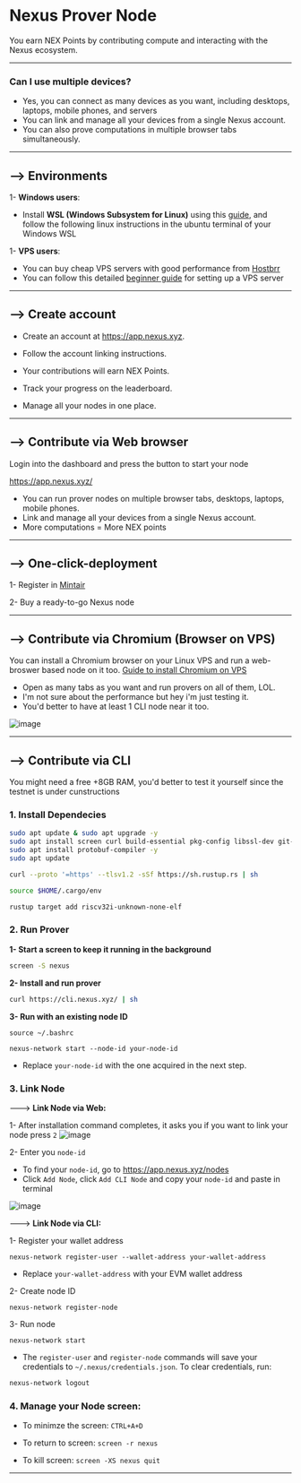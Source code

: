 # Nexus Prover Node
You earn NEX Points by contributing compute and interacting with the Nexus ecosystem.

---

### Can I use multiple devices?
* Yes, you can connect as many devices as you want, including desktops, laptops, mobile phones, and servers
* You can link and manage all your devices from a single Nexus account.
* You can also prove computations in multiple browser tabs simultaneously.

---
## --> Environments
1- **Windows users**:
* Install **WSL (Windows Subsystem for Linux)** using this [guide](https://github.com/0xmoei/Install-Linux-on-Windows), and follow the following linux instructions in the ubuntu terminal of your Windows WSL

1- **VPS users**:
* You can buy cheap VPS servers with good performance from [Hostbrr](https://my.hostbrr.com/order/forms/a/NTMxNw==)
* You can follow this detailed [beginner guide](https://github.com/0xmoei/Linux_Node_Guide/tree/main) for setting up a VPS server

---

## --> Create account
* Create an account at https://app.nexus.xyz.

* Follow the account linking instructions.

* Your contributions will earn NEX Points.

* Track your progress on the leaderboard.

* Manage all your nodes in one place.

---

## --> Contribute via Web browser
Login into the dashboard and press the button to start your node

https://app.nexus.xyz/

- You can run prover nodes on multiple browser tabs, desktops, laptops, mobile phones.
- Link and manage all your devices from a single Nexus account.
- More computations = More NEX points

---

## --> One-click-deployment 
1- Register in [Mintair](https://mintair.xyz/onboarding?ref=EF5V-UYBN)

2- Buy a ready-to-go Nexus node

---

## --> Contribute via Chromium (Browser on VPS)
You can install a Chromium browser on your Linux VPS and run a web-broswer based node on it too. [Guide to install Chromium on VPS](https://github.com/0xmoei/Install-Chromium-Linux-Browser)

* Open as many tabs as you want and run provers on all of them, LOL.
* I'm not sure about the performance but hey i'm just testing it.
* You'd better to have at least 1 CLI node near it too.

![image](https://github.com/user-attachments/assets/0e004e3c-f73e-4c32-bb86-0043b16259b7)

---

## --> Contribute via CLI
You might need a free +8GB RAM, you'd better to test it yourself since the testnet is under cunstructions
### 1. Install Dependecies
```bash
sudo apt update & sudo apt upgrade -y
sudo apt install screen curl build-essential pkg-config libssl-dev git-all -y
sudo apt install protobuf-compiler -y
sudo apt update
```
```bash
curl --proto '=https' --tlsv1.2 -sSf https://sh.rustup.rs | sh
```
```bash
source $HOME/.cargo/env
```
```bash
rustup target add riscv32i-unknown-none-elf
```

### 2. Run Prover
**1- Start a screen to keep it running in the background**
```bash
screen -S nexus
```
**2- Install and run prover**
```bash
curl https://cli.nexus.xyz/ | sh
```

**3- Run with an existing node ID**
```
source ~/.bashrc

nexus-network start --node-id your-node-id
```
* Replace `your-node-id` with the one acquired in the next step.

### 3. Link Node
---> **Link Node via Web:**

1- After installation command completes, it asks you if you want to link your node press `2`
![image](https://github.com/user-attachments/assets/603d8a8e-5be5-485d-b4b8-76a9639aa836)

2- Enter you `node-id`
* To find your `node-id`, go  to https://app.nexus.xyz/nodes
* Click `Add Node`, click `Add CLI Node` and copy your `node-id` and paste in terminal

![image](https://github.com/user-attachments/assets/754e4b13-9400-4108-9c3f-b0bba6c40132)

---> **Link Node via CLI:**

1- Register your wallet address
```
nexus-network register-user --wallet-address your-wallet-address
```
* Replace `your-wallet-address` with your EVM wallet address

2- Create node ID
```
nexus-network register-node
```

3- Run node
```
nexus-network start
```
* The `register-user` and `register-node` commands will save your credentials to `~/.nexus/credentials.json`. To clear credentials, run:
```bash
nexus-network logout
```

### 4. Manage your Node screen:
* To minimze the screen: `CTRL+A+D`

* To return to screen: `screen -r nexus`

* To kill screen: `screen -XS nexus quit`

---


